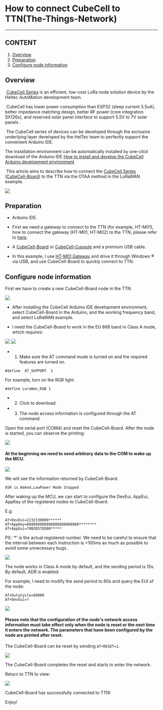 # How to connect CubeCell to TTN(The-Things-Network)

-------------------------------------------------------------------------------------------------------

## CONTENT

1. [Overview](#overview)
2. [Preparation](#preparation)
3. [Configure node information](#configure-node-information)

## Overview

​		[CubeCell Series](https://heltec.org/cubecell) is an efficient, low-cost LoRa node solution device by the Heltec AutoMation development team.

​		CubeCell has lower power consumption than ESP32 (sleep current 3.5uA), better impedance matching design, better RF power (core integration SX126x), and reserved solar panel interface to support 5.5V to 7V solar panels .

​		The CubeCell series of devices can be developed through the exclusive underlying layer developed by the HelTec team to perfectly support the convenient Arduino IDE.

The installation environment can be automatically installed by one-click download of the Arduino IDE 
[How to install and develop the CubeCell Arduino development environment](https://docs.heltec.cn/#/en/user_manual/how_to_install_ASR650x_Arduino)

​		This article aims to describe how to connect the [CubeCell Series (CubeCell-Board)](https://heltec.org/cubecell) to the TTN via the OTAA method in the LoRaWAN example.

<img src="img\how_to_connect_cubecell_to_ttn-the-things-network\01.png">

## Preparation
- Arduino IDE.

- First we need a gateway to connect to the TTN (for example, HT-M01), how to connect the gateway (HT-M01, HT-M02) to the TTN, please refer to [here](https://docs.heltec.cn/#/en/user_manual/how_to_connect_ht-m01_to_ttn-the-things-network).

- A [CubeCell-Board](https://heltec.org/project/htcc-ab01/) or [CubeCell-Cupsule](https://heltec.org/project/htcc-ac01/) and a premium USB cable.

- In this example, I use [HT-M01 Gateway](https://heltec.org/project/ht-m01/) and drive it through Windows **®** via USB, and use CubeCell-Board to quickly connect to TTN.


## Configure node information

First we have to create a new CubeCell-Board node in the TTN.

<img src="img\how_to_connect_cubecell_to_ttn-the-things-network\02.png">

- After installing the CubeCell Arduino IDE development environment, select CubeCell-Board in the Arduino, and the working frequency band, and select LoRaWAN example.

- I need the CubeCell-Board to work in the EU 868 band in Class A mode, which requires:

<img src="img\how_to_connect_cubecell_to_ttn-the-things-network\03.png">

<img src="img\how_to_connect_cubecell_to_ttn-the-things-network\04.png">

- 1. Make sure the AT command mode is turned on and the required features are turned on.
```
#define  AT_SUPPORT  1
```
For example, turn on the RGB light.
```
#define LoraWan_RGB 1
```
- 2. Click to download.
- 3. The node access information is configured through the AT command.

Open the serial port (COM4) and reset the CubeCell-Board. After the node is started, you can observe the printing:

<img src="img\how_to_connect_cubecell_to_ttn-the-things-network\05.png">

#### At the beginning we need to send arbitrary data to the COM to wake up the MCU.

<img src="img\how_to_connect_cubecell_to_ttn-the-things-network\06.png">

We will see the information returned by CubeCell-Board.
```
ASR is Waked,LowPower Mode Stopped
```


After waking up the MCU, we can start to configure the DevEui, AppEui, AppKey of the registered nodes to CubeCell-Board.

E.g:
```
AT+DevEui=2232330000******
AT+AppKey=888888888888888888888888********
AT+AppEui=70B3D57ED00*****
```

PS: '*' is the actual registered number. We need to be careful to ensure that the interval between each instruction is >100ms as much as possible to avoid some unnecessary bugs.

<img src="img\how_to_connect_cubecell_to_ttn-the-things-network\07.png">

The node works in Class A mode by default, and the sending period is 15s. By default, ADR is enabled.

For example, I need to modify the send period to 60s and query the EUI of the node:

```
AT+DutyCycle=60000
AT+DevEui=?
```

<img src="img\how_to_connect_cubecell_to_ttn-the-things-network\08.png">

#### Please note that the configuration of the node's network access information must take effect only when the node is reset or the next time it enters the network. The parameters that have been configured by the node are printed after reset.

The CubeCell-Board can be reset by sending ```AT+RESET=1```.

<img src="img\how_to_connect_cubecell_to_ttn-the-things-network\09.png">

The CubeCell-Board completes the reset and starts to enter the network.

Return to TTN to view:

<img src="img\how_to_connect_cubecell_to_ttn-the-things-network\10.png">

CubeCell-Board has successfully connected to TTN!

Enjoy!